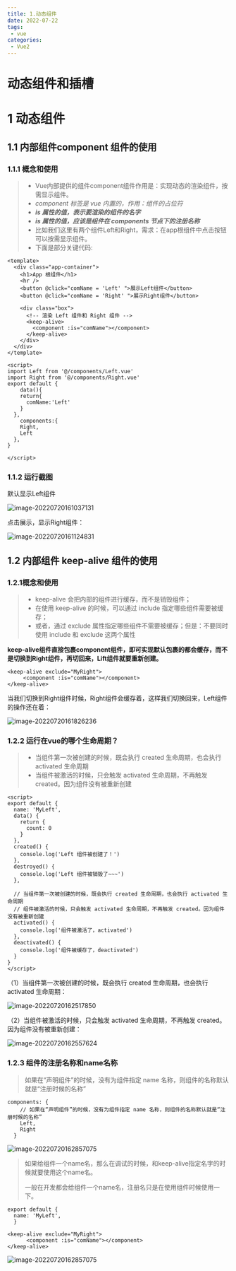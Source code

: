 ```yaml
---
title: 1.动态组件
date: 2022-07-22
tags:
 - vue
categories:
 - Vue2
---
```


# 动态组件和插槽

# 1 动态组件

## 1.1 内部组件component 组件的使用

### 1.1.1 概念和使用

> - Vue内部提供的组件component组件作用是：实现动态的渲染组件，按需显示组件。
> - *component 标签是 vue 内置的，作用：组件的占位符*
> - ***is 属性的值，表示要渲染的组件的名字***
> - ***is 属性的值，应该是组件在 components 节点下的注册名称***
> - 比如我们这里有两个组件Left和Right，需求：在app根组件中点击按钮可以按需显示组件。
> - 下面是部分关键代码:

```vue
<template>
  <div class="app-container">
    <h1>App 根组件</h1>
    <hr />
    <button @click="comName = 'Left' ">展示Left组件</button>
    <button @click="comName = 'Right' ">展示Right组件</button>

    <div class="box">
      <!-- 渲染 Left 组件和 Right 组件 -->
      <keep-alive>
        <component :is="comName"></component>
      </keep-alive>
    </div>
  </div>
</template>

<script>
import Left from '@/components/Left.vue'
import Right from '@/components/Right.vue'
export default {
    data(){
    return{
      comName:'Left'
    }
  },
    components:{
    Right,
    Left
  },
}
    
</script>
```

### 1.1.2 运行截图

默认显示Left组件

![image-20220720161037131](https://img-blog.csdnimg.cn/c048059005484112a580a397628d3c99.png)

点击展示，显示Right组件：

![image-20220720161124831](https://img-blog.csdnimg.cn/bd7a9a0a23984143aac2aef1d65edd6e.png)



## 1.2 内部组件 keep-alive 组件的使用

### **1.2.1概念和使用**

> - keep-alive 会把内部的组件进行缓存，而不是销毁组件；
> - 在使用 keep-alive 的时候，可以通过 include 指定哪些组件需要被缓存；
> - 或者，通过 exclude 属性指定哪些组件不需要被缓存；但是：不要同时使用 include 和 exclude 这两个属性

**keep-alive组件直接包裹component组件，即可实现默认包裹的都会缓存，而不是切换到Right组件，再切回来，Lift组件就要重新创建。**

```vue
<keep-alive exclude="MyRight">
     <component :is="comName"></component>
</keep-alive>
```



当我们切换到Right组件时候，Right组件会缓存着，这样我们切换回来，Left组件的操作还在着：

![image-20220720161826236](https://img-blog.csdnimg.cn/22f8870d34ab4d7b9dacced0851e8368.png)

### 1.2.2 运行在vue的哪个生命周期？

> - 当组件第一次被创建的时候，既会执行 created 生命周期，也会执行 activated 生命周期
> - 当组件被激活的时候，只会触发 activated 生命周期，不再触发 created。因为组件没有被重新创建



```vue
<script>
export default {
  name: 'MyLeft',
  data() {
    return {
      count: 0
    }
  },
  created() {
    console.log('Left 组件被创建了！')
  },
  destroyed() {
    console.log('Left 组件被销毁了~~~')
  },

  // 当组件第一次被创建的时候，既会执行 created 生命周期，也会执行 activated 生命周期
  // 组件被激活的时候，只会触发 activated 生命周期，不再触发 created。因为组件没有被重新创建
  activated() {
    console.log('组件被激活了，activated')
  },
  deactivated() {
    console.log('组件被缓存了，deactivated')
  }
}
</script>
```

（1）当组件第一次被创建的时候，既会执行 created 生命周期，也会执行 activated 生命周期：

![image-20220720162517850](https://img-blog.csdnimg.cn/87d97a5808c34057b96f84056cb4bb50.png)

（2）当组件被激活的时候，只会触发 activated 生命周期，不再触发 created。因为组件没有被重新创建：

![image-20220720162557624](https://img-blog.csdnimg.cn/e55dbdada8c6433682abd3245e71107f.png)



### 1.2.3 组件的注册名称和name名称

> 如果在“声明组件”的时候，没有为组件指定 name 名称，则组件的名称默认就是“注册时候的名称”

```vue
components: {
    // 如果在“声明组件”的时候，没有为组件指定 name 名称，则组件的名称默认就是“注册时候的名称”
    Left,
    Right
  }
```

![image-20220720162857075](https://img-blog.csdnimg.cn/9c42268c10be4aaaa52a48e43981aa8f.png)

> 如果给组件一个name名，那么在调试的时候，和keep-alive指定名字的时候就要使用这个name名。
>
> 一般在开发都会给组件一个name名，注册名只是在使用组件时候使用一下。

```vue
export default {
  name: 'MyLeft',
  }

<keep-alive exclude="MyRight">
      <component :is="comName"></component>
</keep-alive>
```

![image-20220720162857075](https://img-blog.csdnimg.cn/b32d55f854c54571a2cfce301aaec62f.png)